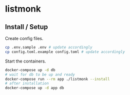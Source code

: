 # listmonk

## Install / Setup

Create config files.

```sh
cp .env.sample .env # update accordingly
cp config.toml.example config.toml # update accordingly
```

Start the containers.

```sh
docker-compose up -d db
# wait for db to be up and ready
docker-compose run --rm app ./listmonk --install
# after installation
docker-compose up -d app db
```